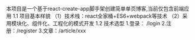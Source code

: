 本项目是一个基于react-create-app脚手架创建简单单页博客,当前仅包含前端应用
1.1 项目基本样貌
（1）技术栈：react全家桶+ES6+webpack等技术
（2）采用模块化、组件化、工程化的模式开发
1.2 技术选型
1.登录： /login
2.注册：/register
3.文章：/article/xxx
